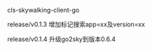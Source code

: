 cls-skywalking-client-go


release/v0.1.3
 增加标记搜索app=xx及version=xx
 
 release/v0.1.4
  升级go2sky到版本0.6.4

